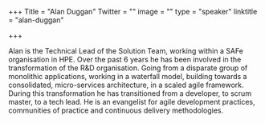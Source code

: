 +++
Title = "Alan Duggan"
Twitter = ""
image = ""
type = "speaker"
linktitle = "alan-duggan"

+++

<p>Alan is the Technical Lead of the Solution Team, working within a SAFe organisation in HPE. Over the past 6 years he has been involved in the transformation of the R&D organisation. Going from a disparate group of monolithic applications, working in a waterfall model, building towards a consolidated, micro-services architecture, in a scaled agile framework. During this transformation he has transitioned from a developer, to scrum master, to a tech lead. He is an evangelist for agile development practices, communities of practice and continuous delivery methodologies.<p>
